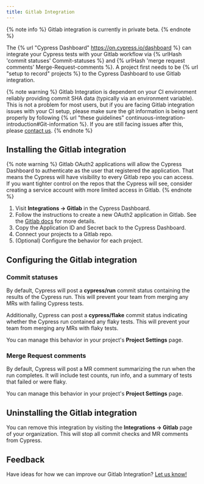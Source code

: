 ```yaml
---
title: Gitlab Integration
---
```


{% note info %}
Gitlab integration is currently in private beta.
{% endnote %}

The {% url "Cypress Dashboard" https://on.cypress.io/dashboard %} can integrate your Cypress tests with your Gitlab workflow via {% urlHash 'commit statuses' Commit-statuses %} and {% urlHash 'merge request comments' Merge-Request-comments %}. A project first needs to be {% url "setup to record" projects %} to the Cypress Dashboard to use Gitlab integration.

{% note warning %}
Gitlab Integration is dependent on your CI environment reliably providing commit SHA data (typically via an environment variable). This is not a problem for most users, but if you are facing Gitlab integration issues with your CI setup, please make sure the git information is being sent properly by following {% url "these guidelines" continuous-integration-introduction#Git-information %}. If you are still facing issues after this, please [contact us](mailto:hello@cypress.io).
{% endnote %}

## Installing the Gitlab integration

{% note warning %}
Gitlab OAuth2 applications will allow the Cypress Dashboard to authenticate as the user that registered the application. That means the Cypress will have visibility to every Gitlab repo you can access. If you want tighter control on the repos that the Cypress will see, consider creating a service account with more limited access in Gitlab.
{% endnote %}

1. Visit **Integrations → Gitlab** in the Cypress Dashboard.
2. Follow the instructions to create a new OAuth2 application in Gitlab. See the [Gitlab docs](https://docs.gitlab.com/ee/integration/oauth_provider.html#adding-an-application-through-the-profile) for more details.
3. Copy the Application ID and Secret back to the Cypress Dashboard.
4. Connect your projects to a Gitlab repo.
5. (Optional) Configure the behavior for each project.

## Configuring the Gitlab integration

### Commit statuses

By default, Cypress will post a **cypress/run** commit status containing the results of the Cypress run. This will prevent your team from merging any MRs with failing Cypress tests.

Additionally, Cypress can post a **cypress/flake** commit status indicating whether the Cypress run contained any flaky tests. This will prevent your team from merging any MRs with flaky tests.

You can manage this behavior in your project's **Project Settings** page.

### Merge Request comments

By default, Cypress will post a MR comment summarizing the run when the run completes. It will include test counts, run info, and a summary of tests that failed or were flaky.

You can manage this behavior in your project's **Project Settings** page.

## Uninstalling the Gitlab integration

You can remove this integration by visiting the **Integrations → Gitlab** page of your organization. This will stop all commit checks and MR comments from Cypress.

## Feedback

Have ideas for how we can improve our Gitlab Integration? [Let us know!](https://portal.productboard.com/cypress-io/1-cypress-dashboard/c/48-gitlab-integration?utm_medium=social&utm_source=portal_share)